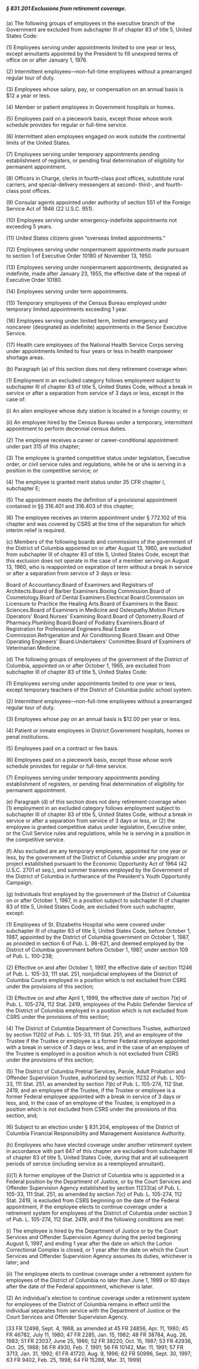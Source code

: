 ##### § 831.201 Exclusions from retirement coverage. #####

(a) The following groups of employees in the executive branch of the Government are excluded from subchapter III of chapter 83 of title 5, United States Code:

(1) Employees serving under appointments limited to one year or less, except annuitants appointed by the President to fill unexpired terms of office on or after January 1, 1976.

(2) Intermittent employees—non-full-time employees without a prearranged regular tour of duty.

(3) Employees whose salary, pay, or compensation on an annual basis is $12 a year or less.

(4) Member or patient employees in Government hospitals or homes.

(5) Employees paid on a piecework basis, except those whose work schedule provides for regular or full-time service.

(6) Intermittent alien employees engaged on work outside the continental limits of the United States.

(7) Employees serving under temporary appointments pending establishment of registers, or pending final determination of eligibility for permanent appointment.

(8) Officers in Charge, clerks in fourth-class post offices, substitute rural carriers, and special-delivery messengers at second- third-, and fourth-class post offices.

(9) Consular agents appointed under authority of section 551 of the Foreign Service Act of 1946 (22 U.S.C. 951).

(10) Employees serving under emergency-indefinite appointments not exceeding 5 years.

(11) United States citizens given “overseas limited appointments.”

(12) Employees serving under nonpermanent appointments made pursuant to section 1 of Executive Order 10180 of November 13, 1950.

(13) Employees serving under nonpermanent appointments, designated as indefinite, made after January 23, 1955, the effective date of the repeal of Executive Order 10180.

(14) Employees serving under term appointments.

(15) Temporary employees of the Census Bureau employed under temporary limited appointments exceeding 1 year.

(16) Employees serving under limited term, limited emergency and noncareer (designated as indefinite) appointments in the Senior Executive Service.

(17) Health care employees of the National Health Service Corps serving under appointments limited to four years or less in health manpower shortage areas.

(b) Paragraph (a) of this section does not deny retirement coverage when:

(1) Employment in an excluded category follows employment subject to subchapter III of chapter 83 of title 5, United States Code, without a break in service or after a separation from service of 3 days or less, except in the case of:

(i) An alien employee whose duty station is located in a foreign country; or

(ii) An employee hired by the Census Bureau under a temporary, intermittent appointment to perform decennial census duties.

(2) The employee receives a career or career-conditional appointment under part 315 of this chapter;

(3) The employee is granted competitive status under legislation, Executive order, or civil service rules and regulations, while he or she is serving in a position in the competitive service; or

(4) The employee is granted merit status under 35 CFR chapter I, subchapter E;

(5) The appointment meets the definition of a provisional appointment contained in §§ 316.401 and 316.403 of this chapter;

(6) The employee receives an interim appointment under § 772.102 of this chapter and was covered by CSRS at the time of the separation for which interim relief is required.

(c) Members of the following boards and commissions of the government of the District of Columbia appointed on or after August 13, 1960, are excluded from subchapter III of chapter 83 of title 5, United States Code, except that this exclusion does not operate in the case of a member serving on August 13, 1960, who is reappointed on expiration of term without a break in service or after a separation from service of 3 days or less:

Board of Accountancy.Board of Examiners and Registrars of Architects.Board of Barber Examiners.Boxing Commission.Board of Cosmetology.Board of Dental Examiners.Electrical Board.Commission on Licensure to Practice the Healing Arts.Board of Examiners in the Basic Sciences.Board of Examiners in Medicine and Osteopathy.Motion Picture Operators' Board.Nurses' Examining Board.Board of Optometry.Board of Pharmacy.Plumbing Board.Board of Podiatry Examiners.Board of Registration for Professional Engineers.Real Estate Commission.Refrigeration and Air Conditioning Board.Steam and Other Operating Engineers' Board.Undertakers' Committee.Board of Examiners of Veterinarian Medicine.

(d) The following groups of employees of the government of the District of Columbia, appointed on or after October 1, 1965, are excluded from subchapter III of chapter 83 of title 5, United States Code:

(1) Employees serving under appointments limited to one year or less, except temporary teachers of the District of Columbia public school system.

(2) Intermittent employees—non-full-time employees without a prearranged regular tour of duty.

(3) Employees whose pay on an annual basis is $12.00 per year or less.

(4) Patient or inmate employees in District Government hospitals, homes or penal institutions.

(5) Employees paid on a contract or fee basis.

(6) Employees paid on a piecework basis, except those whose work schedule provides for regular or full-time service.

(7) Employees serving under temporary appointments pending establishment of registers, or pending final determination of eligibility for permanent appointment.

(e) Paragraph (d) of this section does not deny retirement coverage when (1) employment in an excluded category follows employment subject to subchapter III of chapter 83 of title 5, United States Code, without a break in service or after a separation from service of 3 days or less, or (2) the employee is granted competitive status under legislation, Executive order, or the Civil Service rules and regulations, while he is serving in a position in the competitive service.

(f) Also excluded are any temporary employees, appointed for one year or less, by the government of the District of Columbia under any program or project established pursuant to the Economic Opportunity Act of 1964 (42 U.S.C. 2701 *et seq.*), and summer trainees employed by the Government of the District of Columbia in furtherance of the President's Youth Opportunity Campaign.

(g) Individuals first employed by the government of the District of Columbia on or after October 1, 1987, in a position subject to subchapter III of chapter 83 of title 5, United States Code, are excluded from such subchapter, except:

(1) Employees of St. Elizabeths Hospital who were covered under subchapter III of chapter 83 of title 5, United States Code, before October 1, 1987, appointed by the District of Columbia government on October 1, 1987, as provided in section 6 of Pub. L. 98-621, and deemed employed by the District of Columbia government before October 1, 1987, under section 109 of Pub. L. 100-238;

(2) Effective on and after October 1, 1997, the effective date of section 11246 of Pub. L. 105-33, 111 stat. 251, nonjudicial employees of the District of Columbia Courts employed in a position which is not excluded from CSRS under the provisions of this section;

(3) Effective on and after April 1, 1999, the effective date of section 7(e) of Pub. L. 105-274, 112 Stat. 2419, employees of the Public Defender Service of the District of Columbia employed in a position which is not excluded from CSRS under the provisions of this section;

(4) The District of Columbia Department of Corrections Trustee, authorized by section 11202 of Pub. L. 105-33, 111 Stat. 251, and an employee of the Trustee if the Trustee or employee is a former Federal employee appointed with a break in service of 3 days or less, and in the case of an employee of the Trustee is employed in a position which is not excluded from CSRS under the provisions of this section;

(5) The District of Columbia Pretrial Services, Parole, Adult Probation and Offender Supervision Trustee, authorized by section 11232 of Pub. L. 105-33, 111 Stat. 251, as amended by section 7(b) of Pub. L. 105-274, 112 Stat. 2419, and an employee of the Trustee, if the Trustee or employee is a former Federal employee appointed with a break in service of 3 days or less, and, in the case of an employee of the Trustee, is employed in a position which is not excluded from CSRS under the provisions of this section, and;

(6) Subject to an election under § 831.204, employees of the District of Columbia Financial Responsibility and Management Assistance Authority.

(h) Employees who have elected coverage under another retirement system in accordance with part 847 of this chapter are excluded from subchapter III of chapter 83 of title 5, United States Code, during that and all subsequent periods of service (including service as a reemployed annuitant).

(i)(1) A former employee of the District of Columbia who is appointed in a Federal position by the Department of Justice, or by the Court Services and Offender Supervision Agency established by section 11233(a) of Pub. L. 105-33, 111 Stat. 251, as amended by section 7(c) of Pub. L. 105-274, 112 Stat. 2419, is excluded from CSRS beginning on the date of the Federal appointment, if the employee elects to continue coverage under a retirement system for employees of the District of Columbia under section 3 of Pub. L. 105-274, 112 Stat. 2419, and if the following conditions are met:

(i) The employee is hired by the Department of Justice or by the Court Services and Offender Supervision Agency during the period beginning August 5, 1997, and ending 1 year after the date on which the Lorton Correctional Complex is closed, or 1 year after the date on which the Court Services and Offender Supervision Agency assumes its duties, whichever is later; and

(ii) The employee elects to continue coverage under a retirement system for employees of the District of Columbia no later than June 1, 1999 or 60 days after the date of the Federal appointment, whichever is later.

(2) An individual's election to continue coverage under a retirement system for employees of the District of Columbia remains in effect until the individual separates from service with the Department of Justice or the Court Services and Offender Supervision Agency.

[33 FR 12498, Sept. 4, 1968, as amended at 45 FR 24856, Apr. 11, 1980; 45 FR 46782, July 11, 1980; 47 FR 2285, Jan. 15, 1982; 48 FR 38784, Aug. 26, 1983; 51 FR 23037, June 25, 1986; 52 FR 38220, Oct. 15, 1987; 53 FR 42936, Oct. 25, 1988; 56 FR 4930, Feb. 7, 1991; 56 FR 10142, Mar. 11, 1991; 57 FR 3713, Jan. 31, 1992; 61 FR 41720, Aug. 9, 1996; 62 FR 50996, Sept. 30, 1997; 63 FR 9402, Feb. 25, 1998; 64 FR 15288, Mar. 31, 1999]